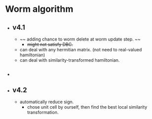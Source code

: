 # Worm algorithm

- ## v4.1 
  - ~~ adding chance to worm delete at worm update step. ~~
    - ~~might not satisfy DBC.~~
  - can deal with any hermitian matrix. (not need to real-valued hamiltonian)
  - can deal with similarity-transformed hamiltonian.

- ## 


- ## v4.2
  - automatically reduce sign.
    - chose unit cell by ourself, then find the best local similarity transformation.
